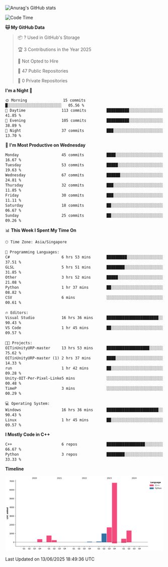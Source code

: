 ![Anurag's GitHub stats](https://github-readme-stats.vercel.app/api?username=OnePointFive99&show_icons=true&theme=transparent)

<!--START_SECTION:waka-->
![Code Time](http://img.shields.io/badge/Code%20Time-269%20hrs%202%20mins-blue)

**🐱 My GitHub Data** 

> 📦 ? Used in GitHub's Storage 
 > 
> 🏆 3 Contributions in the Year 2025
 > 
> 🚫 Not Opted to Hire
 > 
> 📜 47 Public Repositories 
 > 
> 🔑 0 Private Repositories 
 > 
**I'm a Night 🦉** 

```text
🌞 Morning                15 commits          █░░░░░░░░░░░░░░░░░░░░░░░░   05.56 % 
🌆 Daytime                113 commits         ██████████░░░░░░░░░░░░░░░   41.85 % 
🌃 Evening                105 commits         ██████████░░░░░░░░░░░░░░░   38.89 % 
🌙 Night                  37 commits          ███░░░░░░░░░░░░░░░░░░░░░░   13.70 % 
```
📅 **I'm Most Productive on Wednesday** 

```text
Monday                   45 commits          ████░░░░░░░░░░░░░░░░░░░░░   16.67 % 
Tuesday                  53 commits          █████░░░░░░░░░░░░░░░░░░░░   19.63 % 
Wednesday                67 commits          ██████░░░░░░░░░░░░░░░░░░░   24.81 % 
Thursday                 32 commits          ███░░░░░░░░░░░░░░░░░░░░░░   11.85 % 
Friday                   30 commits          ███░░░░░░░░░░░░░░░░░░░░░░   11.11 % 
Saturday                 18 commits          ██░░░░░░░░░░░░░░░░░░░░░░░   06.67 % 
Sunday                   25 commits          ██░░░░░░░░░░░░░░░░░░░░░░░   09.26 % 
```


📊 **This Week I Spent My Time On** 

```text
🕑︎ Time Zone: Asia/Singapore

💬 Programming Languages: 
C#                       6 hrs 53 mins       █████████░░░░░░░░░░░░░░░░   37.51 % 
GLSL                     5 hrs 51 mins       ████████░░░░░░░░░░░░░░░░░   31.85 % 
Other                    3 hrs 52 mins       █████░░░░░░░░░░░░░░░░░░░░   21.08 % 
Python                   1 hr 37 mins        ██░░░░░░░░░░░░░░░░░░░░░░░   08.82 % 
CSV                      6 mins              ░░░░░░░░░░░░░░░░░░░░░░░░░   00.61 % 

🔥 Editors: 
Visual Studio            16 hrs 36 mins      ███████████████████████░░   90.43 % 
VS Code                  1 hr 45 mins        ██░░░░░░░░░░░░░░░░░░░░░░░   09.57 % 

🐱‍💻 Projects: 
OITinUnityURP-master     13 hrs 53 mins      ███████████████████░░░░░░   75.62 % 
OITinUnityURP-master (1) 2 hrs 37 mins       ████░░░░░░░░░░░░░░░░░░░░░   14.33 % 
run                      1 hr 42 mins        ██░░░░░░░░░░░░░░░░░░░░░░░   09.28 % 
Unity-OIT-Per-Pixel-Linke5 mins              ░░░░░░░░░░░░░░░░░░░░░░░░░   00.48 % 
TimeP                    3 mins              ░░░░░░░░░░░░░░░░░░░░░░░░░   00.29 % 

💻 Operating System: 
Windows                  16 hrs 36 mins      ███████████████████████░░   90.43 % 
Linux                    1 hr 45 mins        ██░░░░░░░░░░░░░░░░░░░░░░░   09.57 % 
```

**I Mostly Code in C++** 

```text
C++                      6 repos             █████████████████░░░░░░░░   66.67 % 
Python                   3 repos             ████████░░░░░░░░░░░░░░░░░   33.33 % 
```



**Timeline**

![Lines of Code chart](https://raw.githubusercontent.com/OnePointFive99/OnePointFive99/main/assets/bar_graph.png)


 Last Updated on 13/06/2025 18:49:36 UTC
<!--END_SECTION:waka-->

  
